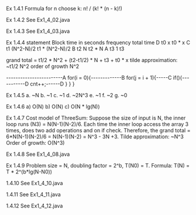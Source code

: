 Ex 1.4.1
Formula for n choose k: n! / (k! * (n - k)!)

Ex 1.4.2
See Ex1_4_02.java

Ex 1.4.3
See Ex1_4_03.java

Ex 1.4.4
statement Block     time in seconds     frequency       total time
    D                   t0                  x             t0 * x
    C                   t1              (N^2-N)/2         t1 * (N^2-N)/2
    B                   t2                  N             t2 * N
    A                   t3                  1             t3

grand total = t1/2 * N^2 + (t2-t1/2) * N + t3 + t0 * x
tilde approximation: ~t1/2 N^2
order of growth N^2

------------------------A
for(i = 0){-------------B
    for(j = i + 1){-----C
        if(){-----------D
            cnt++;------D
        }
    }
}

Ex 1.4.5
a. ~N
b. ~1
c. ~1
d. ~2N^3
e. ~1
f. ~2
g. ~0

Ex 1.4.6
a) O(N)
b) O(N)
c) O(N * lg(N))

Ex 1.4.7
Cost model of ThreeSum: 
Suppose the size of input is N, the inner loop runs (N3) = N(N-1)(N-2)/6.
Each time the inner loop access the array 3 times, does two add operations and on if check.
Therefore, the grand total = 6*N(N-1)(N-2)/6 = N(N-1)(N-2)  = N^3 - 3N +3.
Tilde approximation: ~N^3
Order of growth: O(N^3)

Ex 1.4.8
See Ex1_4_08.java

Ex 1.4.9
Problem size = N, doubling factor = 2^b, T(N0) = T.
Formula: T(N) = T * 2^(b*lg(N-N0))

1.4.10
See Ex1_4_10.java

1.4.11
See Ex1_4_11.java

1.4.12
See Ex1_4_12.java
